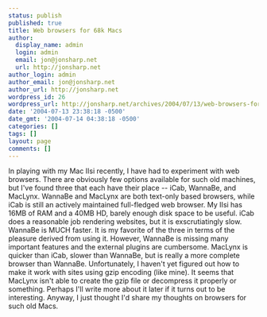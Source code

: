 ```yaml
---
status: publish
published: true
title: Web browsers for 68k Macs
author:
  display_name: admin
  login: admin
  email: jon@jonsharp.net
  url: http://jonsharp.net
author_login: admin
author_email: jon@jonsharp.net
author_url: http://jonsharp.net
wordpress_id: 26
wordpress_url: http://jonsharp.net/archives/2004/07/13/web-browsers-for-68k-macs/
date: '2004-07-13 23:38:18 -0500'
date_gmt: '2004-07-14 04:38:18 -0500'
categories: []
tags: []
layout: page
comments: []
---
```

In playing with my Mac IIsi recently, I have had to experiment with web browsers.  There are obviously few options available for such old machines, but I've found three that each have their place -- iCab, WannaBe, and MacLynx.  WannaBe and MacLynx are both text-only based browsers, while iCab is still an actively maintained full-fledged web browser.  My IIsi has 16MB of RAM and a 40MB HD, barely enough disk space to be useful.  iCab does a reasonable job rendering websites, but it is exscrutiatingly slow.  WannaBe is MUCH faster.  It is my favorite of the three in terms of the pleasure derived from using it.  However, WannaBe is missing many important features and the external plugins are cumbersome.  MacLynx is quicker than iCab, slower than WannaBe, but is really a more complete browser than WannaBe.  Unfortunately, I haven't yet figured out how to make it work with sites using gzip encoding (like mine).  It seems that MacLynx isn't able to create the gzip file or decompress it properly or something.  Perhaps I'll write more about it later if it turns out to be interesting.  Anyway, I just thought I'd share my thoughts on browsers for such old Macs.
